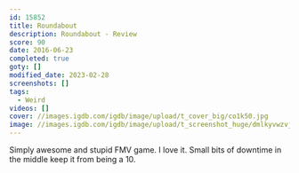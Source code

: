 ```yaml
---
id: 15852
title: Roundabout
description: Roundabout - Review
score: 90
date: 2016-06-23
completed: true
goty: []
modified_date: 2023-02-28
screenshots: []
tags:
  - Weird
videos: []
cover: //images.igdb.com/igdb/image/upload/t_cover_big/co1k50.jpg
image: //images.igdb.com/igdb/image/upload/t_screenshot_huge/dmlkyvwzvjxvbj1qngrg.jpg
---
```

Simply awesome and stupid FMV game. I love it. Small bits of downtime in the middle keep it from being a 10.